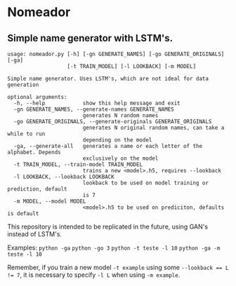 # Nomeador

Simple name generator with LSTM's.
-
```
usage: nomeador.py [-h] [-gn GENERATE_NAMES] [-go GENERATE_ORIGINALS] [-ga]
                   [-t TRAIN_MODEL] [-l LOOKBACK] [-m MODEL]

Simple name generator. Uses LSTM's, which are not ideal for data generation

optional arguments:
  -h, --help            show this help message and exit
  -gn GENERATE_NAMES, --generate-names GENERATE_NAMES
                        generates N random names
  -go GENERATE_ORIGINALS, --generate-originals GENERATE_ORIGINALS
                        generates N original random names, can take a while to run
                        depending on the model
  -ga, --generate-all   generates a name or each letter of the alphabet. Depends
                        exclusively on the model
  -t TRAIN_MODEL, --train-model TRAIN_MODEL
                        trains a new <model>.h5, requires --lookback
  -l LOOKBACK, --lookback LOOKBACK
                        lookback to be used on model training or prediction, default
                        is 7
  -m MODEL, --model MODEL
                        <model>.h5 to be used on prediciton, defaults is default
```

This repository is intended to be replicated in the future, using GAN's instead of LSTM's.

Examples:
`python -ga`
`python -go 3`
`python -t teste -l 10`
`python -ga -m teste -l 10`

Remember, if you train a new model `-t example` using some `--lookback == L != 7`, it is necessary to specify `-l L` when using `-m example`.

